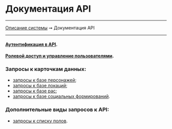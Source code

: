 # Документация API

----
[Описание системы](../index.md) ➞ Документация API

----


#### [Аутентификация в API](api_auth.md).

#### [Ролевой доступ и управление пользователями](api_users.md).

### Запросы к карточкам данных:
* [запросы к базе персонажей](api_chars.md);
* [запросы к базе локаций](api_locs.md);
* [запросы к базе рас](api_races.md);
* [запросы к базе социальных формирований](api_socforms.md).

### Дополнительные виды запросов к API:
* [запросы к списку полов](api_genders.md).
